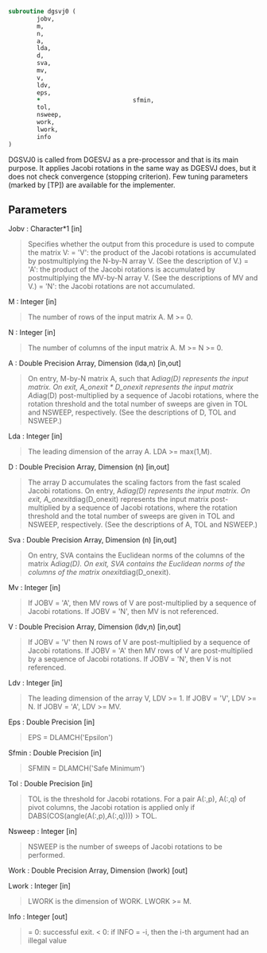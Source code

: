 ```fortran
subroutine dgsvj0 (
		jobv,
		m,
		n,
		a,
		lda,
		d,
		sva,
		mv,
		v,
		ldv,
		eps,
		*                          sfmin,
		tol,
		nsweep,
		work,
		lwork,
		info
)
```

 DGSVJ0 is called from DGESVJ as a pre-processor and that is its main
 purpose. It applies Jacobi rotations in the same way as DGESVJ does, but
 it does not check convergence (stopping criterion). Few tuning
 parameters (marked by [TP]) are available for the implementer.

## Parameters
Jobv : Character*1 [in]
> Specifies whether the output from this procedure is used
> to compute the matrix V:
> = 'V': the product of the Jacobi rotations is accumulated
> by postmultiplying the N-by-N array V.
> (See the description of V.)
> = 'A': the product of the Jacobi rotations is accumulated
> by postmultiplying the MV-by-N array V.
> (See the descriptions of MV and V.)
> = 'N': the Jacobi rotations are not accumulated.

M : Integer [in]
> The number of rows of the input matrix A.  M >= 0.

N : Integer [in]
> The number of columns of the input matrix A.
> M >= N >= 0.

A : Double Precision Array, Dimension (lda,n) [in,out]
> On entry, M-by-N matrix A, such that A*diag(D) represents
> the input matrix.
> On exit,
> A_onexit * D_onexit represents the input matrix A*diag(D)
> post-multiplied by a sequence of Jacobi rotations, where the
> rotation threshold and the total number of sweeps are given in
> TOL and NSWEEP, respectively.
> (See the descriptions of D, TOL and NSWEEP.)

Lda : Integer [in]
> The leading dimension of the array A.  LDA >= max(1,M).

D : Double Precision Array, Dimension (n) [in,out]
> The array D accumulates the scaling factors from the fast scaled
> Jacobi rotations.
> On entry, A*diag(D) represents the input matrix.
> On exit, A_onexit*diag(D_onexit) represents the input matrix
> post-multiplied by a sequence of Jacobi rotations, where the
> rotation threshold and the total number of sweeps are given in
> TOL and NSWEEP, respectively.
> (See the descriptions of A, TOL and NSWEEP.)

Sva : Double Precision Array, Dimension (n) [in,out]
> On entry, SVA contains the Euclidean norms of the columns of
> the matrix A*diag(D).
> On exit, SVA contains the Euclidean norms of the columns of
> the matrix onexit*diag(D_onexit).

Mv : Integer [in]
> If JOBV = 'A', then MV rows of V are post-multiplied by a
> sequence of Jacobi rotations.
> If JOBV = 'N',   then MV is not referenced.

V : Double Precision Array, Dimension (ldv,n) [in,out]
> If JOBV = 'V' then N rows of V are post-multiplied by a
> sequence of Jacobi rotations.
> If JOBV = 'A' then MV rows of V are post-multiplied by a
> sequence of Jacobi rotations.
> If JOBV = 'N',   then V is not referenced.

Ldv : Integer [in]
> The leading dimension of the array V,  LDV >= 1.
> If JOBV = 'V', LDV >= N.
> If JOBV = 'A', LDV >= MV.

Eps : Double Precision [in]
> EPS = DLAMCH('Epsilon')

Sfmin : Double Precision [in]
> SFMIN = DLAMCH('Safe Minimum')

Tol : Double Precision [in]
> TOL is the threshold for Jacobi rotations. For a pair
> A(:,p), A(:,q) of pivot columns, the Jacobi rotation is
> applied only if DABS(COS(angle(A(:,p),A(:,q)))) > TOL.

Nsweep : Integer [in]
> NSWEEP is the number of sweeps of Jacobi rotations to be
> performed.

Work : Double Precision Array, Dimension (lwork) [out]

Lwork : Integer [in]
> LWORK is the dimension of WORK. LWORK >= M.

Info : Integer [out]
> = 0:  successful exit.
> < 0:  if INFO = -i, then the i-th argument had an illegal value

